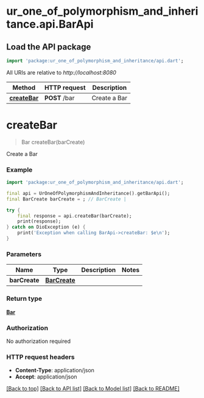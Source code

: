 # ur_one_of_polymorphism_and_inheritance.api.BarApi

## Load the API package
```dart
import 'package:ur_one_of_polymorphism_and_inheritance/api.dart';
```

All URIs are relative to *http://localhost:8080*

Method | HTTP request | Description
------------- | ------------- | -------------
[**createBar**](BarApi.md#createbar) | **POST** /bar | Create a Bar


# **createBar**
> Bar createBar(barCreate)

Create a Bar

### Example
```dart
import 'package:ur_one_of_polymorphism_and_inheritance/api.dart';

final api = UrOneOfPolymorphismAndInheritance().getBarApi();
final BarCreate barCreate = ; // BarCreate | 

try {
    final response = api.createBar(barCreate);
    print(response);
} catch on DioException (e) {
    print('Exception when calling BarApi->createBar: $e\n');
}
```

### Parameters

Name | Type | Description  | Notes
------------- | ------------- | ------------- | -------------
 **barCreate** | [**BarCreate**](BarCreate.md)|  | 

### Return type

[**Bar**](Bar.md)

### Authorization

No authorization required

### HTTP request headers

 - **Content-Type**: application/json
 - **Accept**: application/json

[[Back to top]](#) [[Back to API list]](../README.md#documentation-for-api-endpoints) [[Back to Model list]](../README.md#documentation-for-models) [[Back to README]](../README.md)

